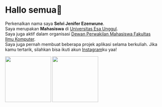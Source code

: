 # Hallo semua👋 
Perkenalkan nama saya **Selvi Jenifer Ezenwune**.\
Saya merupakan **Mahasiswa** di [Universitas Esa Unggul](https://www.esaunggul.ac.id/).\
Saya juga aktif dalam organisasi [Dewan Perwakilan Mahasiswa Fakultas Ilmu Komputer](https://www.instagram.com/dpmfasilkomueu/?hl=id).\
Saya juga pernah membuat beberapa projek aplikasi selama berkuliah.
Jika kamu tertarik, silahkan bisa ikuti akun [Instagram](https://www.instagram.com/selvijenifer11/?hl=id)ku yaa!
 
<tr>
 <p align="left">
     <img height="150em" src="https://github-readme-stats.vercel.app/api?username=selvijenifer&show_icons=true&theme=calm"/>
  </td>
  <td>
     <img height="150em" src="https://github-readme-streak-stats.herokuapp.com?user=selvijenifer&theme=calm&date_format=M%20j%5B%2C%20Y%5D"/>
  </p>
